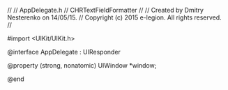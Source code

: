 //
//  AppDelegate.h
//  CHRTextFieldFormatter
//
//  Created by Dmitry Nesterenko on 14/05/15.
//  Copyright (c) 2015 e-legion. All rights reserved.
//

#import <UIKit/UIKit.h>

@interface AppDelegate : UIResponder <UIApplicationDelegate>

@property (strong, nonatomic) UIWindow *window;


@end


